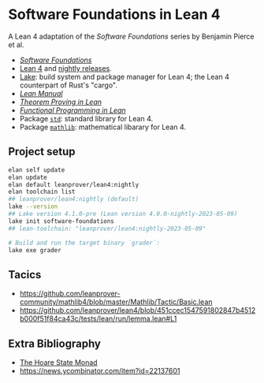 # Software Foundations in Lean 4

A Lean 4 adaptation of the *Software Foundations* series by Benjamin Pierce et al.

- [*Software Foundations*](https://softwarefoundations.cis.upenn.edu/)
- [Lean 4](https://github.com/leanprover/lean4) and [nightly releases](https://github.com/leanprover/lean4-nightly/releases).
- [Lake](https://github.com/leanprover/lake): build system and package manager for Lean 4; the Lean 4 counterpart of Rust's "cargo".
- [*Lean Manual*](https://leanprover.github.io/lean4/doc/)
- [*Theorem Proving in Lean*](https://leanprover.github.io/theorem_proving_in_lean4/)
- [*Functional Programming in Lean*](https://leanprover.github.io/functional_programming_in_lean/)
- Package [`std`](https://github.com/leanprover/std4): standard library for Lean 4.
- Package [`mathlib`](https://leanprover-community.github.io/mathlib4_docs/): mathematical libarary for Lean 4.

## Project setup

```sh
elan self update
elan update
elan default leanprover/lean4:nightly
elan toolchain list
## leanprover/lean4:nightly (default)
lake --version
## Lake version 4.1.0-pre (Lean version 4.0.0-nightly-2023-05-09)
lake init software-foundations
## lean-toolchain: "leanprover/lean4:nightly-2023-05-09"

# Build and run the target binary `grader`:
lake exe grader
```

## Tacics

- https://github.com/leanprover-community/mathlib4/blob/master/Mathlib/Tactic/Basic.lean
- https://github.com/leanprover/lean4/blob/451ccec1547591802847b4512b000f51f84ca43c/tests/lean/run/lemma.lean#L1

## Extra Bibliography
- [The Hoare State Monad](https://leanprover-community.github.io/archive/stream/270676-lean4/topic/Applying.20post.20invariant.20to.20Hoare.20State.20Monad.html)
- https://news.ycombinator.com/item?id=22137601

